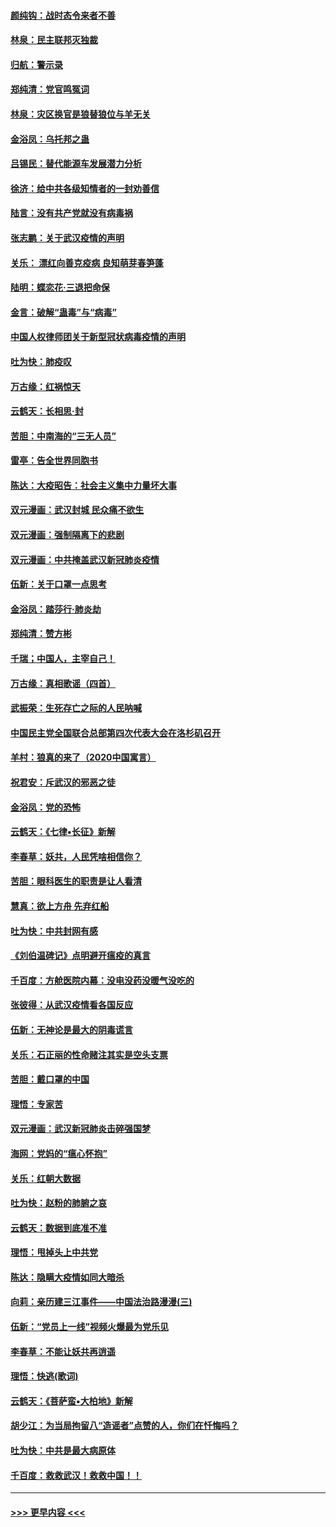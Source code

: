 #### [颜纯钩：战时态令来者不善](../pages/nsc993/n11872011.md?t=02161402) 
#### [林泉：民主联邦灭独裁](../pages/nsc993/n11870998.md?t=02161402) 
#### [归航：警示录](../pages/nsc993/n11870963.md?t=02161402) 
#### [郑纯清：党官鸣冤词](../pages/nsc993/n11870938.md?t=02161402) 
#### [林泉：灾区换官是狼替狼位与羊无关](../pages/nsc993/n11870896.md?t=02161402) 
#### [金浴凤：乌托邦之蛊](../pages/nsc993/n11870879.md?t=02161402) 
#### [吕锡民：替代能源车发展潜力分析](../pages/nsc993/n11870656.md?t=02161402) 
#### [徐济：给中共各级知情者的一封劝善信](../pages/nsc993/n11868561.md?t=02161402) 
#### [陆言：没有共产党就没有病毒祸](../pages/nsc993/n11868232.md?t=02161402) 
#### [张志鹏：关于武汉疫情的声明](../pages/nsc993/n11867182.md?t=02161402) 
#### [关乐： 漂红向善克疫病 良知萌芽春笋蓬](../pages/nsc993/n11865710.md?t=02161402) 
#### [陆明：蝶恋花‧三退把命保](../pages/nsc993/n11865673.md?t=02161402) 
#### [金言：破解“蛊毒”与“病毒”](../pages/nsc993/n11864103.md?t=02161402) 
#### [中国人权律师团关于新型冠状病毒疫情的声明](../pages/nsc993/n11864249.md?t=02161402) 
#### [吐为快：肺疫叹](../pages/nsc993/n11864027.md?t=02161402) 
#### [万古缘：红祸惊天](../pages/nsc993/n11864079.md?t=02161402) 
#### [云鹤天：长相思‧封](../pages/nsc993/n11864006.md?t=02161402) 
#### [苦胆：中南海的“三无人员”](../pages/nsc993/n11862997.md?t=02161402) 
#### [雷亭：告全世界同胞书](../pages/nsc993/n11862572.md?t=02161402) 
#### [陈达：大疫昭告：社会主义集中力量坏大事](../pages/nsc993/n11859419.md?t=02161402) 
#### [双元漫画：武汉封城 民众痛不欲生](../pages/nsc993/n11859287.md?t=02161402) 
#### [双元漫画：强制隔离下的悲剧](../pages/nsc993/n11859244.md?t=02161402) 
#### [双元漫画：中共掩盖武汉新冠肺炎疫情](../pages/nsc993/n11858249.md?t=02161402) 
#### [伍新：关于口罩一点思考](../pages/nsc993/n11859195.md?t=02161402) 
#### [金浴凤：踏莎行‧肺炎劫](../pages/nsc993/n11858227.md?t=02161402) 
#### [郑纯清：赞方彬](../pages/nsc993/n11856803.md?t=02161402) 
#### [千瑞；中国人，主宰自己！](../pages/nsc993/n11856793.md?t=02161402) 
#### [万古缘：真相歌谣（四首）](../pages/nsc993/n11856263.md?t=02161402) 
#### [武振荣：生死存亡之际的人民呐喊](../pages/nsc993/n11856256.md?t=02161402) 
#### [中国民主党全国联合总部第四次代表大会在洛杉矶召开](../pages/nsc993/n11856344.md?t=02161402) 
#### [羊村：狼真的来了（2020中国寓言）](../pages/nsc993/n11856229.md?t=02161402) 
#### [祝君安：斥武汉的邪恶之徒](../pages/nsc993/n11855861.md?t=02161402) 
#### [金浴凤：党的恐怖](../pages/nsc993/n11855849.md?t=02161402) 
#### [云鹤天：《七律▪长征》新解](../pages/nsc993/n11855479.md?t=02161402) 
#### [李春草：妖共，人民凭啥相信你？](../pages/nsc993/n11855196.md?t=02161402) 
#### [苦胆：眼科医生的职责是让人看清](../pages/nsc993/n11853840.md?t=02161402) 
#### [慧真：欲上方舟 先弃红船](../pages/nsc993/n11853483.md?t=02161402) 
#### [吐为快：中共封网有感](../pages/nsc993/n11852575.md?t=02161402) 
#### [《刘伯温碑记》点明避开瘟疫的真言](../pages/nsc993/n11852128.md?t=02161402) 
#### [千百度：方舱医院内幕：没电没药没暖气没吃的](../pages/nsc993/n11850211.md?t=02161402) 
#### [张彼得：从武汉疫情看各国反应](../pages/nsc993/n11850102.md?t=02161402) 
#### [伍新：无神论是最大的阴毒谎言](../pages/nsc993/n11846129.md?t=02161402) 
#### [关乐：石正丽的性命赌注其实是空头支票](../pages/nsc993/n11846109.md?t=02161402) 
#### [苦胆：戴口罩的中国](../pages/nsc993/n11845576.md?t=02161402) 
#### [理悟：专家苦](../pages/nsc993/n11845564.md?t=02161402) 
#### [双元漫画：武汉新冠肺炎击碎强国梦](../pages/nsc993/n11843320.md?t=02161402) 
#### [海网：党妈的“瘟心怀抱”](../pages/nsc993/n11840740.md?t=02161402) 
#### [关乐：红朝大数据](../pages/nsc993/n11840675.md?t=02161402) 
#### [吐为快：赵粉的肺腑之哀](../pages/nsc993/n11840618.md?t=02161402) 
#### [云鹤天：数据到底准不准](../pages/nsc993/n11840325.md?t=02161402) 
#### [理悟：甩掉头上中共党](../pages/nsc993/n11838826.md?t=02161402) 
#### [陈达：隐瞒大疫情如同大暗杀](../pages/nsc993/n11838771.md?t=02161402) 
#### [向莉：亲历建三江事件——中国法治路漫漫(三)](../pages/nsc993/n11831825.md?t=02161402) 
#### [伍新：“党员上一线”视频火爆最为党乐见](../pages/nsc993/n11838200.md?t=02161402) 
#### [李春草：不能让妖共再逍遥](../pages/nsc993/n11838102.md?t=02161402) 
#### [理悟：快逃(歌词)](../pages/nsc993/n11838083.md?t=02161402) 
#### [云鹤天：《菩萨蛮▪大柏地》新解](../pages/nsc993/n11838059.md?t=02161402) 
#### [胡少江：为当局拘留八“造谣者”点赞的人，你们在忏悔吗？](../pages/nsc993/n11836801.md?t=02161402) 
#### [吐为快：中共是最大病原体](../pages/nsc993/n11836748.md?t=02161402) 
#### [千百度：救救武汉！救救中国！！](../pages/nsc993/n11836145.md?t=02161402) 

----
#### [ >>> 更早内容 <<< ](../indexes/nsc993-earlier.md)
